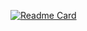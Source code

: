[![Readme Card](https://github-readme-stats.vercel.app/api/pin/?username=DevCat-HGS&repo=github-readme-stats)](https://github.com/DevCat-HGS/MERN-Proyect)
